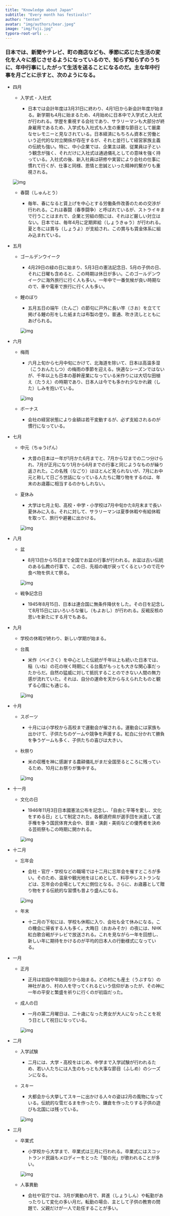```yaml
---
title: "Knowledge about Japan"
subtitle: "Every month has festivals!"
author: "tenten"
avatar: "img/authors/bear.jpeg"
image: "img/fuji.jpg"
typora-root-url: ..
---
```


### 日本では、新聞やテレビ、町の商店なども、季節に応じた生活の変化を人々に感じさせるようになっているので、知らず知らずのうちに、年中行事にしたがって生活を送ることになるのだ。主な年中行事を月ごとに示すと、次のようになる。



- 四月

  - 入学式・入社式

    - 日本では会計年度は3月31日に終わり、4月1日から新会計年度が始まる。新学期も4月に始まるため、4月始めに日本中で入学式と入社式が行われる。学歴を重視する会社であり、サラリーマンも大部分が終身雇用であるため、入学式も入社式も人生の重要な節目として厳粛なセレモニーと見なされている。日本経済にもちろん資本と労働という近代的な対立関係が存在するが、それと並行して経営家族主義の伝統も強い。特に、中小企業では、企業主は親、従業員は子という観念が強く、それだけに入社式は通過儀礼としての意味を強く持っている。入社式の後、新入社員は研修や実習により会社の仕事に慣れて行くが、仕事と同様、恩情と忠誠といった精神的繋がりも重視される。


  ![img](img/入学式.jpg)

  - 春闘（しゅんとう）

    - 毎年、春になると賃上げを中心とする労働条件改善のための交渉が行われる。これは春闘（春季闘争）と呼ばれているが、ストライキまで行うことはまれで、企業と労組の間には、それほど厳しい対立はない。日本では、毎年4月に定期昇給（しょうきゅう）が行われる。夏と冬には賞与（しょうよ）が支給され、この賞与も賃金体系に組み込まれている。

- 五月

  - ゴールデンウイーク

    - 4月29日の緑の日に始まり、5月3日の憲法記念日、5月の子供の日、それに日曜も含めると、この時期は休日が多い。このゴールデンウイークに海外旅行に行く人も多い。一年中で一番気候が良い時期なので、車や電車で旅行に行く人も多い。

  - 鯉のぼり

    - 五月五日の端午（たんご）の節句に戸外に長い竿（さお）を立てて掲げる鯉の形をした紙または布製の登り。普通、吹き流しとともにあげられる。

    ![img](img/鯉のぼり.png)

- 六月

  - 梅雨

    - 六月上旬から七月中旬にかけて、北海道を除いて、日本は高温多湿（こうおんたしつ）の梅雨の季節を迎える。快適なシーズンではないが、千年以上も日本の基幹産業になっている米作りには大切な田植え（たうえ）の時期であり、日本人は今でも多かれ少なかれ親（した）しみを抱いている。

    ![img](img\梅雨.jpg)

  - ボーナス

    - 会社の経営状態により金額は若干変動するが、必ず支給されるのが慣行になっている。

- 七月

  - 中元（ちゅうげん）

    - 大昔の日本は一年が1月かた6月までと、7月から12までの二つ分けられ、7月が正月になり1月から6月までの行事と同じようなものが繰り返された。この名残（なごり）はほとんど見られないが、7月にお中元と称して日ごろ世話になっている人たちに贈り物をするのは、年末のお歳暮に相当するのかもしれない。

  - 夏休み

    - 大学は七月上旬、高校・中学・小学校は7月中旬かた8月末まで長い夏休みに入る。それに対して、サラリーマンは夏季休暇や有給休暇を取って、旅行や避暑に出かける。

    ![img](img\夏休み.jpg)

- 八月

  - 盆

    - 8月13日から15日まで全国でお盆の行事が行われる。お盆は古い伝統のある仏教の行事で、この日、先祖の魂が戻ってくるというので花や食べ物を供えて祭る。

    ![img](img\お盆.jpg)

  - 戦争記念日

    - 1945年8月15日、日本は連合国に無条件降伏をした。その日を記念して8月15日にはいろいろな催し（もよおし）が行われる。反戦反核の思いを新たにする月でもある。

- 九月

  - 学校の休暇が終わり、新しい学期が始まる。

  - 台風

    - 米作（ベイさく）を中心とした伝統が千年以上も続いた日本では、稲（いね）の花の咲く時期にくる台風がもっとも大きな関心事だったからだ。自然の猛威に対して抵抗することのできない人間の無力感が流れていた。それは、自分の運命を天から与えられたものと観ずる心情にも通じる。

    ![img](img\台風.jpg)

- 十月

  - スポーツ

    - 十月には小学校から高校まで運動会が催される。運動会には家族も出かけて、子供たちのゲームや競争を声援する。紅白に分かれて勝負を争うゲームも多く、子供たちの喜びは大きい。

  - 秋祭り

    - 米の収穫を神に感謝する農耕儀礼がまだ全国至るところに残っているため、10月にお祭りが集中する。

    ![img](img\秋祭り.jpg)

- 十一月

  - 文化の日

    - 1946年11月3日日本國憲法公布を記念し、「自由と平等を愛し、文化をすめる日」として制定された。各都道府県が選手団を派遣して選手権を争う国民体育大会や、音楽・演劇・美術などの優秀者を決める芸術祭もこの時期に開かれる。

    ![img](img\文化の日１.jpg)

- 十二月

  - 忘年会

    - 会社・官庁・学校などの職場では十二月に忘年会を催すところが多い。そのため、温泉や観光地をはじめとして、料亭やレストランなどは、忘年会の会場として大に側位となる。さらに、お歳暮として贈り物をする伝統的な習慣も昔より盛んになる。

    ![img](img\忘年会.jpg)

  - 年末

    - 十二月の下旬には、学校も休暇に入り、会社も全て休みになる。この機会に帰省する人も多く。大晦日（おおみそか）の夜には、NHK紅白歌合戦がテレビで放送される。これを見ながら一年を回想し、新しい年に期待をかけるのが平均的日本人の行動様式になっている。

- 一月

  - 正月

    - 正月は初詣や年始回りから始まる。どの村にも産土（うぶすな）の神社があり、村の人を守ってくれるという信仰があったが、その神に一年の平安と繁盛を祈りに行くのが初詣だった。

  - 成人の日

    - 一月の第二月曜日は、二十歳になった男女が大人になったことを祝う日として祝日になっている。

    ![img](img\成人の日.gif)

- 二月

  - 入学試験

    - 二月には、大学・高校をはじめ、中学まで入学試験が行われるため、若い人たちには人生のもっとも大事な節目（ふしめ）のシーズンになる。

  - スキー

    - 大都会から大挙してスキーに出かける人々の姿は2月の風物になっている。伝統的な雪だるまを作ったり、鎌倉を作ったりする子供の遊びも北国には残っている。

    ![img](img\雪だるま.jpg)

- 三月

  - 卒業式

    - 小学校から大学まで、卒業式は三月に行われる。卒業式にはスコットランド民謡もメロディーをとった「蛍の光」が歌われることが多い。

    ![img](img\卒業.jpg)

  - 人事異動

    - 会社や官庁では、3月が異動の月で、昇進（しょうしん）や転勤があったりして変化の多い月だ。転勤の場合、主として子供の教育の問題で、父親だけが一人で赴任することが多い。